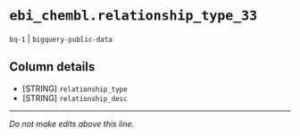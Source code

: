 # `ebi_chembl.relationship_type_33`
`bq-1` | `bigquery-public-data`

## Column details
* [STRING]    `relationship_type`
* [STRING]    `relationship_desc`

-------------------------------------------------------------------------------
*Do not make edits above this line.*
